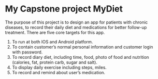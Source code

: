 # My Capstone project MyDiet

The purpose of this project is to design an app for patients with chronic diseases, to record their daily diet and medications for better follow-up treatment.
There are five core targets for this app. 
1.	To run at both IOS and Android platform.
2.	To contain customer’s normal personal information and customer login with password.
3.	To record diary diet, including time, food, photo of food and nutrition (calories, fat, protein carb, sugar and salt). 
4.	To display daily exercise including steps, miles.
5.	To record and remind about user’s medication.

